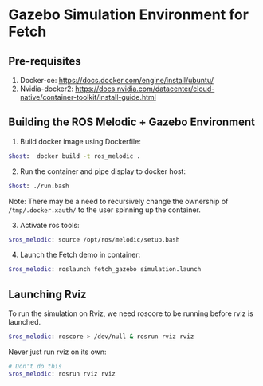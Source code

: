 # Gazebo Simulation Environment for Fetch

## Pre-requisites
1. Docker-ce: https://docs.docker.com/engine/install/ubuntu/
1. Nvidia-docker2: https://docs.nvidia.com/datacenter/cloud-native/container-toolkit/install-guide.html

## Building the ROS Melodic + Gazebo Environment
1. Build docker image using Dockerfile:
```bash
$host:  docker build -t ros_melodic .
```
2. Run the container and pipe display to docker host:
```bash
$host: ./run.bash
```

Note: There may be a need to recursively change the ownership of `/tmp/.docker.xauth/` to the user spinning up the container.

3. Activate ros tools:
```bash
$ros_melodic: source /opt/ros/melodic/setup.bash
```

4. Launch the Fetch demo in container:
```bash
$ros_melodic: roslaunch fetch_gazebo simulation.launch
```

## Launching Rviz

To run the simulation on Rviz, we need roscore to be running before rviz is launched.
```bash
$ros_melodic: roscore > /dev/null & rosrun rviz rviz
```

Never just run rviz on its own:
```bash
# Don't do this
$ros_melodic: rosrun rviz rviz
```

